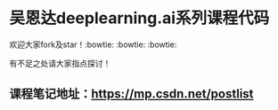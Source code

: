 
# 吴恩达deeplearning.ai系列课程代码


欢迎大家fork及star！:bowtie: :bowtie: :bowtie:

有不足之处请大家指点探讨！



## 课程笔记地址：https://mp.csdn.net/postlist
